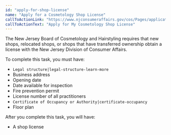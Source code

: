 ```yaml
---
id: "apply-for-shop-license"
name: "Apply for a Cosmetology Shop License"
callToActionLink: "https://www.njconsumeraffairs.gov/cos/Pages/applications.aspx"
callToActionText: "Apply for My Cosmetology Shop License"
---
```


The New Jersey Board of Cosmetology and Hairstyling requires that new shops, relocated shops, or shops that have transferred ownership obtain a license with the New Jersey Division of Consumer Affairs.

To complete this task, you must have:
- `Legal structure|legal-structure-learn-more` 
- Business address 
- Opening date 
- Date available for inspection 
- Fire prevention permit 
- License number of all practitioners 
- `Certificate of Occupancy or Authority|certificate-occupancy`
- Floor plan

After you complete this task, you will have:
- A shop license
